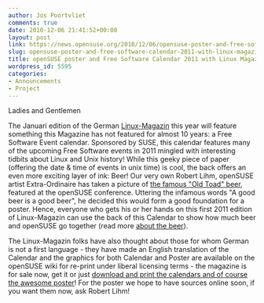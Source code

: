```yaml
---
author: Jos Poortvliet
comments: true
date: 2010-12-06 21:41:52+00:00
layout: post
link: https://news.opensuse.org/2010/12/06/opensuse-poster-and-free-software-calendar-2011-with-linux-magazin/
slug: opensuse-poster-and-free-software-calendar-2011-with-linux-magazin
title: openSUSE poster and Free Software Calendar 2011 with Linux Magazin
wordpress_id: 5595
categories:
- Announcements
- Project
---
```


Ladies and Gentlemen![![](/wp-content/uploads/2010/11/Old-Toad-Poster-2.png)](//news.opensuse.org/2010/12/06/opensuse-poster-and-free-software-calendar-2011-with-linux-magazin/old-toad-poster-2/)

The Januari edition of the German [Linux-Magazin](//www.linux-magazin.de) this year will feature something this Magazine has not featured for almost 10 years: a Free Software Event calendar. Sponsored by SUSE, this calendar features many of the upcoming Free Software events in 2011 mingled with interesting tidbits about Linux and Unix history! While this geeky piece of paper (offering the date & time of events in unix time) is cool, the back offers an even more exciting layer of ink: Beer! Our very own Robert Lihm, openSUSE artist Extra-Ordinaire has taken a picture of [the famous "Old Toad" beer](//en.opensuse.org/openSUSE:Beer), featured at the openSUSE conference. Uttering the infamous words "A good beer is a good beer", he decided this would form a good foundation for a poster. Hence, everyone who gets his or her hands on this first 2011 edition of Linux-Magazin can use the back of this Calendar to show how much beer and openSUSE go together (read more [about the beer](//en.opensuse.org/openSUSE:Beer)).

The Linux-Magazin folks have also thought about those for whom German is not a first language - they have made an English translation of the Calendar and the graphics for both Calendar and Poster are available on the openSUSE wiki for re-print under liberal licensing terms - the magazine is for sale now, get it or just [download and print the calendars and of course the awesome poster](//en.opensuse.org/openSUSE:Marketing_materials#Folders_and_leaflets)! For the poster we hope to have sources online soon, if you want them now, ask Robert Lihm!
